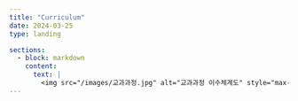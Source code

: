```yaml
---
title: "Curriculum"
date: 2024-03-25
type: landing

sections:
  - block: markdown
    content:
      text: |
        <img src="/images/교과과정.jpg" alt="교과과정 이수체계도" style="max-width: 140%; height: auto; display: block; margin: 0 auto;">
---
```

